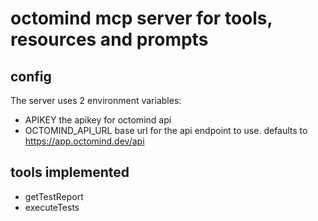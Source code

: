 # octomind mcp server for tools, resources and prompts

## config

The server uses 2 environment variables:

- APIKEY the apikey for octomind api
- OCTOMIND_API_URL  base url for the api endpoint to use. defaults to https://app.octomind.dev/api

## tools implemented

- getTestReport
- executeTests



